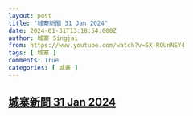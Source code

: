 ```yaml
---
layout: post
title: "城寨新聞 31 Jan 2024"
date: 2024-01-31T13:18:54.000Z
author: 城寨 Singjai
from: https://www.youtube.com/watch?v=SX-RQUnNEY4
tags: [ 城寨 ]
comments: True
categories: [ 城寨 ]
---
```

<!--1706707134000-->
[城寨新聞 31 Jan 2024](https://www.youtube.com/watch?v=SX-RQUnNEY4)
------

<div>

</div>

